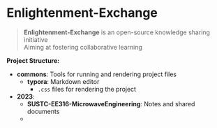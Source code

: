 # Enlightenment-Exchange

> **Enlightenment-Exchange** is an open-source knowledge sharing initiative
> <br>
> Aiming at fostering collaborative learning

**Project Structure:**

- **commons**: Tools for running and rendering project files
  - **typora**: Markdown editor
    - `.css` files for rendering the project
- **2023**:
  - **SUSTC-EE316-MicrowaveEngineering**: Notes and shared documents
  - 
